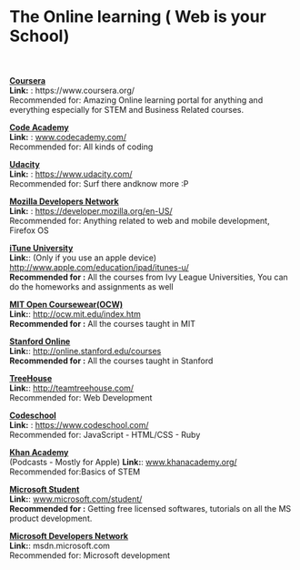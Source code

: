 <h1>The Online learning ( Web is your School)</h1><br>


<br>
<b><u>Coursera</u></b><br>
<b>Link:</b> : https://www.coursera.org/<br>
Recommended for: Amazing Online learning portal for anything and everything especially for STEM and Business Related courses. <br>

<b><u>Code Academy </u></b><br>
<b>Link:</b> : www.codecademy.com/ <br>
Recommended for: All kinds of coding <br>

<b><u>Udacity </u></b><br>
<b>Link:</b> : https://www.udacity.com/‎<br>
Recommended for: Surf there andknow more :P <br>

<b><u>Mozilla Developers Network </u></b><br>
<b>Link:</b> : https://developer.mozilla.org/en-US/ <br>
Recommended for:  Anything related to web and mobile development, Firefox OS <br>

<b><u>iTune University</u></b> <br>
<b>Link:</b>: (Only if you use an apple device) http://www.apple.com/education/ipad/itunes-u/ <br>
<b>Recommended for :</b> All the courses from Ivy League Universities, You can do the homeworks and assignments as well <br>

<b><u>MIT Open Coursewear(OCW)</u></b> <br>
<b>Link:</b>: http://ocw.mit.edu/index.htm <br>
<b>Recommended for :</b>  All the courses taught in MIT <br>

<b><u>Stanford Online </u></b> <br>
<b>Link:</b>: http://online.stanford.edu/courses <br>
<b>Recommended for :</b>  All the courses taught in Stanford <br>
 
<b><u>TreeHouse </u></b> <br>
<b>Link:</b>: http://teamtreehouse.com/ <br>
Recommended for: Web Development <br>

<b><u>Codeschool</u></b> <br>
<b>Link:</b> : https://www.codeschool.com/‎ <br>
Recommended for: JavaScript - ‎HTML/CSS - ‎Ruby <br>

<b><u>Khan Academy </u></b><br> (Podcasts - Mostly for Apple)
<b>Link:</b>: www.khanacademy.org/‎<br>
Recommended for:Basics of STEM <br>

<b><u>Microsoft Student </u></b> <br>
<b>Link:</b>: www.microsoft.com/student/‎<br>
<b>Recommended for :</b> Getting free licensed softwares, tutorials on all the MS product development. <br>


<b><u>Microsoft Developers Network </u></b><br>
<b>Link:</b>: msdn.microsoft.com <br>
Recommended for: Microsoft development<br>








